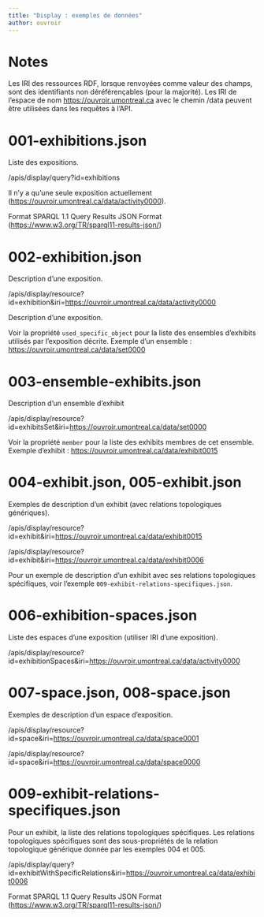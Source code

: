 ```yaml
---
title: "Display : exemples de données"
author: ouvroir
---
```


# Notes

Les IRI des ressources RDF, lorsque renvoyées comme valeur des champs, sont des identifiants non déréférençables (pour la majorité). Les IRI de l’espace de nom https://ouvroir.umontreal.ca avec le chemin /data peuvent être utilisées dans les requêtes à l’API.

# 001-exhibitions.json

Liste des expositions.

/apis/display/query?id=exhibitions

Il n’y a qu’une seule exposition actuellement (https://ouvroir.umontreal.ca/data/activity0000).

Format SPARQL 1.1 Query Results JSON Format (https://www.w3.org/TR/sparql11-results-json/)

# 002-exhibition.json

Description d’une exposition.

/apis/display/resource?id=exhibition&iri=https://ouvroir.umontreal.ca/data/activity0000

Description d’une exposition.

Voir la propriété `used_specific_object` pour la liste des ensembles d’exhibits utilisés par l’exposition décrite. Exemple d’un ensemble : https://ouvroir.umontreal.ca/data/set0000

# 003-ensemble-exhibits.json

Description d’un ensemble d’exhibit

/apis/display/resource?id=exhibitsSet&iri=https://ouvroir.umontreal.ca/data/set0000

Voir la propriété `member` pour la liste des exhibits membres de cet ensemble. Exemple d’exhibit : https://ouvroir.umontreal.ca/data/exhibit0015

# 004-exhibit.json, 005-exhibit.json

Exemples de description d’un exhibit (avec relations topologiques génériques).

/apis/display/resource?id=exhibit&iri=https://ouvroir.umontreal.ca/data/exhibit0015

/apis/display/resource?id=exhibit&iri=https://ouvroir.umontreal.ca/data/exhibit0006

Pour un exemple de description d’un exhibit avec ses relations topologiques spécifiques, voir l’exemple `009-exhibit-relations-specifiques.json`.

# 006-exhibition-spaces.json

Liste des espaces d’une exposition (utiliser IRI d’une exposition).

/apis/display/resource?id=exhibitionSpaces&iri=https://ouvroir.umontreal.ca/data/activity0000

# 007-space.json, 008-space.json

Exemples de description d’un espace d’exposition.

/apis/display/resource?id=space&iri=https://ouvroir.umontreal.ca/data/space0001

/apis/display/resource?id=space&iri=https://ouvroir.umontreal.ca/data/space0000

# 009-exhibit-relations-specifiques.json

Pour un exhibit, la liste des relations topologiques spécifiques. Les relations topologiques spécifiques sont des sous-propriétés de la relation topologique générique donnée par les exemples 004 et 005.

/apis/display/query?id=exhibitWithSpecificRelations&iri=https://ouvroir.umontreal.ca/data/exhibit0006

Format SPARQL 1.1 Query Results JSON Format (https://www.w3.org/TR/sparql11-results-json/)